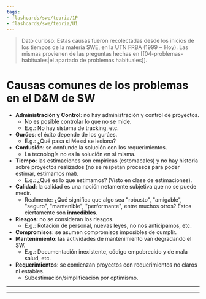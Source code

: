 ```yaml
---
tags:
- flashcards/swe/teoria/1P
- flashcards/swe/teoria/U1
---
```


> Dato curioso: Estas causas fueron recolectadas desde los inicios de los tiempos de la materia SWE, en la UTN FRBA (1999 ~ Hoy). Las mismas provienen de las preguntas hechas en [[04-problemas-habituales|el apartado de problemas habituales]].

# Causas comunes de los problemas en el D&M de SW

- **Administración y Control**: no hay administración y control de proyectos.
	- No es posible controlar lo que no se mide.
	- E.g.: No hay sistema de tracking, etc.
- **Gurúes**: el éxito depende de los gurúes.
	- E.g.: ¿Qué pasa si Messi se lesiona?
- **Confusión**: se confunde la solución con los requerimientos.
	- La tecnología no es la solución en sí misma.
- **Tiempo**: las estimaciones son empíricas (estomacales) y no hay historia sobre proyectos realizados (no se respetan procesos para poder estimar, estimamos mal).
	- E.g.: ¿Qué es lo que estimamos? (Visto en clase de estimaciones).
- **Calidad**: la calidad es una noción netamente subjetiva que no se puede medir.
	- Realmente: ¿Qué significa que algo sea "robusto", "amigable", "seguro", "mantenible", "performante", entre muchos otros? Estos ciertamente son **inmedibles**.
- **Riesgos**: no se consideran los riesgos.
	- E.g.: Rotación de personal, nuevas leyes, no nos anticipamos, etc.
- **Compromisos**: se asumen compromisos imposibles de cumplir.
- **Mantenimiento**: las actividades de mantenimiento van degradando el SW.
	- E.g.: Documentación inexistente, código empobrecido y de mala salud, etc.
- **Requerimientos**: se comienzan proyectos con requerimientos no claros ni estables.
	- Subestimación/simplificación por optimismo.

---

<!-- Nombrar y explicar las causas comunes en el D&M de SW
?
- **Administración y Control**: no hay administración y control de proyectos.
	- No es posible controlar lo que no se mide.
- **Gurúes**: el éxito depende de los gurúes.
- **Confusión**: se confunde la solución con los requerimientos.
	- La tecnología no es la solución en sí misma.
- **Tiempo**: las estimaciones son empíricas y no hay historia sobre proyectos realizados.
- **Calidad**: la calidad es una noción netamente subjetiva que no se puede medir.
- **Riesgos**: no se consideran los riesgos.
- **Compromisos**: se asumen compromisos imposibles de cumplir.
- **Mantenimiento**: las actividades de mantenimiento van degradando el SW.
- **Requerimientos**: se comienzan proyectos con requerimientos no claros ni estables.
	- Subestimación/simplificación por optimismo. -->

---
